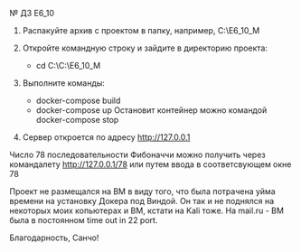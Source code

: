 № ДЗ E6_10



1) Распакуйте архив с проектом в папку, например, C:\E6_10_M
2) Откройте командную строку и зайдите в директорию проекта:
   - cd C:\C:\E6_10_M

3) Выполните команды:
   - docker-compose build
   - docker-compose up 
Остановит контейнер можно командой  docker-compose stop 

4) Сервер откроется по адресу  http://127.0.0.1 

Число 78 последовательности Фибоначчи можно получить через командалету http://127.0.0.1/78
или путем ввода в соответсвующем окне 78

Проект не размещался на ВМ в виду того, что была потрачена уйма времени на установку Докера под Виндой.
Он так и не поднялся на некоторых моих копьютерах и ВМ, кстати на Kali тоже.
На mail.ru - ВМ была в постоянном time out in 22 port.

















Благодарность, Санчо!
